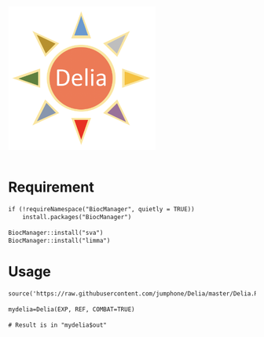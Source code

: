 <img src="https://github.com/jumphone/Delia/blob/master/img/Delia_LOGO.png" width="300">



</br>
</br>

# Requirement

    if (!requireNamespace("BiocManager", quietly = TRUE))
        install.packages("BiocManager")
        
    BiocManager::install("sva")
    BiocManager::install("limma")

# Usage

    source('https://raw.githubusercontent.com/jumphone/Delia/master/Delia.R')
    
    mydelia=Delia(EXP, REF, COMBAT=TRUE)
    
    # Result is in "mydelia$out"
    
    



